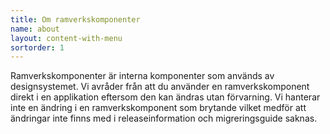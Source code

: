 ```yaml
---
title: Om ramverkskomponenter
name: about
layout: content-with-menu
sortorder: 1
---
```


Ramverkskomponenter är interna komponenter som används av designsystemet.
Vi avråder från att du använder en ramverkskomponent direkt i en applikation eftersom den kan ändras utan förvarning.
Vi hanterar inte en ändring i en ramverkskomponent som brytande vilket medför att ändringar inte finns med i releaseinformation och migreringsguide saknas.
